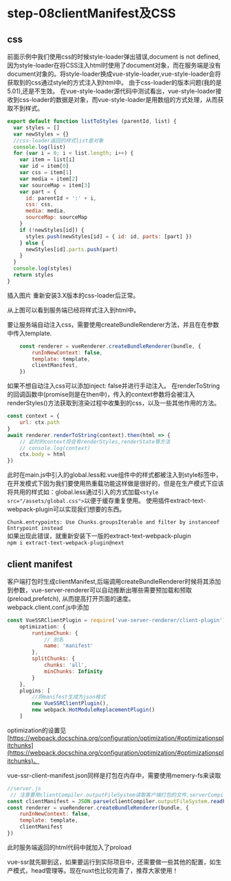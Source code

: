 # step-08clientManifest及CSS
## css
前面示例中我们使用css的时候style-loader弹出错误,document is not defined,因为style-loader在将CSS注入html时使用了document对象，而在服务端是没有document对象的。将style-loader换成vue-style-loader,vue-style-loader会将获取到的css通过style的方式注入到html中。
由于css-loader的版本问题(我的是5.01),还是不生效。
在vue-style-loader源代码中测试看出，vue-style-loader接收到css-loader的数据是对象，而vue-style-loader是用数组的方式处理，从而获取不到样式。
```javascript
export default function listToStyles (parentId, list) {
  var styles = []
  var newStyles = {}
  //css-loader返回的样式list是对象
  console.log(list)
  for (var i = 0; i < list.length; i++) {
    var item = list[i]
    var id = item[0]
    var css = item[1]
    var media = item[2]
    var sourceMap = item[3]
    var part = {
      id: parentId + ':' + i,
      css: css,
      media: media,
      sourceMap: sourceMap
    }
    if (!newStyles[id]) {
      styles.push(newStyles[id] = { id: id, parts: [part] })
    } else {
      newStyles[id].parts.push(part)
    }
  }
  console.log(styles)
  return styles
}
```
插入图片
重新安装3.X版本的css-loader后正常。  

从上图可以看到服务端已经将样式注入到html中。

要让服务端自动注入css，需要使用createBundleRenderer方法，并且在在参数中传入template.
```javascript
    const renderer = vueRenderer.createBundleRenderer(bundle, {
        runInNewContext: false,
        template: template,
        clientManifest,
    })
```
如果不想自动注入css可以添加inject: false并进行手动注入。
在renderToString的回调函数中(promise则是在then中)，传入的context参数将会被注入renderStyles()方法获取到渲染过程中收集到的css，以及一些其他作用的方法。
```javascript
const context = {
    url: ctx.path
}
await renderer.renderToString(context).then(html => {
    // 此时的context将会有renderStyles,renderState等方法
    // console.log(context)
    ctx.body = html
})
```
此时在main.js中引入的global.less和.vue组件中的样式都被注入到style标签中，在开发模式下因为我们要使用热重载功能这样做是很好的，但是在生产模式下应该将共用的样式如：global.less通过引入的方式加载```<style src="/assets/global.css">```以便于缓存重复使用。
使用插件extract-text-webpack-plugin可以实现我们想要的东西。

```Chunk.entrypoints: Use Chunks.groupsIterable and filter by instanceof Entrypoint instead```  
如果出现此错误，就重新安装下一版的extract-text-webpack-plugin  
```npm i extract-text-webpack-plugin@next```  

## client manifest
客户端打包时生成clientManifest,后端调用createBundleRenderer时候将其添加到参数，vue-server-renderer可以自动推断出哪些需要预加载和预取(preload,prefetch),
从而提高打开页面的速度。  
webpack.client.conf.js中添加
```javascript
const VueSSRClientPlugin = require('vue-server-renderer/client-plugin')
    optimization: {
        runtimeChunk: {
            // 别名
            name: 'manifest'
        },
        splitChunks: {
            chunks: 'all',
            minChunks: Infinity
        }
    },
    plugins: [
        //将manifest生成为json格式
        new VueSSRClientPlugin(), 
        new webpack.HotModuleReplacementPlugin()
    ]
```
optimization的设置见[https://webpack.docschina.org/configuration/optimization/#optimizationsplitchunks](https://webpack.docschina.org/configuration/optimization/#optimizationsplitchunks)。

vue-ssr-client-manifest.json同样是打包在内存中，需要使用memery-fs来读取
```javascript
//server.js
 // 注意要用clientCompiler.outputFileSystem读取客户端打包的文件,serverCompiler.outputFileSystem是读取不到的。
const clientManifest = JSON.parse(clientCompiler.outputFileSystem.readFileSync(process.cwd() + '/dist/vue-ssr-client-manifest.json', 'utf-8'))
const renderer = vueRenderer.createBundleRenderer(bundle, {
    runInNewContext: false,
    template: template,
    clientManifest
})
```
此时服务端返回的html代码中就加入了proload

vue-ssr就先聊到这，如果要运行到实际项目中，还需要做一些其他的配置，如生产模式，head管理等。现在nuxt也比较完善了，推荐大家使用！

